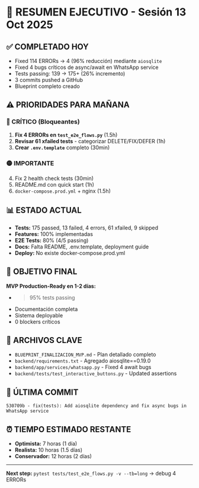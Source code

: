 # 🚀 RESUMEN EJECUTIVO - Sesión 13 Oct 2025

## ✅ COMPLETADO HOY
- Fixed 114 ERRORs → 4 (96% reducción) mediante `aiosqlite`
- Fixed 4 bugs críticos de async/await en WhatsApp service
- Tests passing: 139 → 175+ (26% incremento)
- 3 commits pushed a GitHub
- Blueprint completo creado

## ⚠️ PRIORIDADES PARA MAÑANA

### 🔴 CRÍTICO (Bloqueantes)
1. **Fix 4 ERRORs en `test_e2e_flows.py`** (1.5h)
2. **Revisar 61 xfailed tests** - categorizar DELETE/FIX/DEFER (1h)
3. **Crear `.env.template`** completo (30min)

### 🟡 IMPORTANTE
4. Fix 2 health check tests (30min)
5. README.md con quick start (1h)
6. `docker-compose.prod.yml` + nginx (1.5h)

## 📊 ESTADO ACTUAL
- **Tests:** 175 passed, 13 failed, 4 errors, 61 xfailed, 9 skipped
- **Features:** 100% implementadas
- **E2E Tests:** 80% (4/5 passing)
- **Docs:** Falta README, .env.template, deployment guide
- **Deploy:** No existe docker-compose.prod.yml

## 🎯 OBJETIVO FINAL
**MVP Production-Ready en 1-2 días:**
- >95% tests passing
- Documentación completa
- Sistema deployable
- 0 blockers críticos

## 📂 ARCHIVOS CLAVE
- `BLUEPRINT_FINALIZACION_MVP.md` - Plan detallado completo
- `backend/requirements.txt` - Agregado aiosqlite==0.19.0
- `backend/app/services/whatsapp.py` - Fixed 4 await bugs
- `backend/tests/test_interactive_buttons.py` - Updated assertions

## 🔗 ÚLTIMA COMMIT
```
530709b - fix(tests): Add aiosqlite dependency and fix async bugs in WhatsApp service
```

## ⏰ TIEMPO ESTIMADO RESTANTE
- **Optimista:** 7 horas (1 día)
- **Realista:** 10 horas (1.5 días)
- **Conservador:** 12 horas (2 días)

---
**Next step:** `pytest tests/test_e2e_flows.py -v --tb=long` → debug 4 ERRORs
